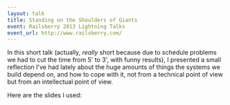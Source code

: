 ```yaml
---
layout: talk
title: Standing on the Shoulders of Giants
event: Railsberry 2013 Lightning Talks
event_url: http://www.railsberry.com/
---
```


In this short talk (actually, *really* short because due to schedule problems we had to cut the time from 5' to 3', with funny results), I presented a small reflection I've had lately about the huge amounts of things the systems we build depend on, and how to cope with it, not from a technical point of view but from an intellectual point of view.

Here are the slides I used:

<script async class="speakerdeck-embed" data-id="df8b4d308e6301304b1622000a9f019a" data-ratio="1.33333333333333" src="//speakerdeck.com/assets/embed.js"></script>
